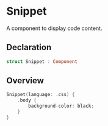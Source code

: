# Snippet

A component to display code content.

## Declaration

```swift
struct Snippet : Component
```

## Overview

```swift
Snippet(language: .css) {
    .body {
        background-color: black;
    }
}
```
